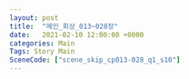 ```yaml
---
layout: post
title:  "메인_회상_013~028장"
date:   2021-02-10 12:00:00 +0000
categories: Main
Tags: Story Main
SceneCode: ["scene_skip_cp013-028_q1_s10"]
---
```


